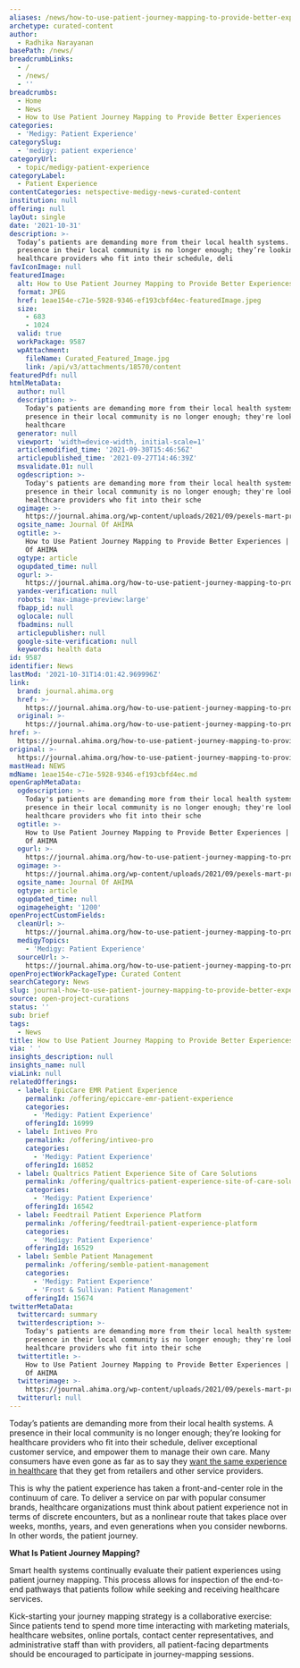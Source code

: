```yaml
---
aliases: /news/how-to-use-patient-journey-mapping-to-provide-better-experiences
archetype: curated-content
author:
  - Radhika Narayanan
basePath: /news/
breadcrumbLinks:
  - /
  - /news/
  - ''
breadcrumbs:
  - Home
  - News
  - How to Use Patient Journey Mapping to Provide Better Experiences
categories:
  - 'Medigy: Patient Experience'
categorySlug:
  - 'medigy: patient experience'
categoryUrl:
  - topic/medigy-patient-experience
categoryLabel:
  - Patient Experience
contentCategories: netspective-medigy-news-curated-content
institution: null
offering: null
layOut: single
date: '2021-10-31'
description: >-
  Today’s patients are demanding more from their local health systems. A
  presence in their local community is no longer enough; they’re looking for
  healthcare providers who fit into their schedule, deli
favIconImage: null
featuredImage:
  alt: How to Use Patient Journey Mapping to Provide Better Experiences
  format: JPEG
  href: 1eae154e-c71e-5928-9346-ef193cbfd4ec-featuredImage.jpeg
  size:
    - 683
    - 1024
  valid: true
  workPackage: 9587
  wpAttachment:
    fileName: Curated_Featured_Image.jpg
    link: /api/v3/attachments/18570/content
featuredPdf: null
htmlMetaData:
  author: null
  description: >-
    Today's patients are demanding more from their local health systems. A
    presence in their local community is no longer enough; they're looking for
    healthcare
  generator: null
  viewport: 'width=device-width, initial-scale=1'
  articlemodified_time: '2021-09-30T15:46:56Z'
  articlepublished_time: '2021-09-27T14:46:39Z'
  msvalidate.01: null
  ogdescription: >-
    Today's patients are demanding more from their local health systems. A
    presence in their local community is no longer enough; they're looking for
    healthcare providers who fit into their sche
  ogimage: >-
    https://journal.ahima.org/wp-content/uploads/2021/09/pexels-mart-production-7089395-1024x683.jpg
  ogsite_name: Journal Of AHIMA
  ogtitle: >-
    How to Use Patient Journey Mapping to Provide Better Experiences | Journal
    Of AHIMA
  ogtype: article
  ogupdated_time: null
  ogurl: >-
    https://journal.ahima.org/how-to-use-patient-journey-mapping-to-provide-better-experiences/
  yandex-verification: null
  robots: 'max-image-preview:large'
  fbapp_id: null
  oglocale: null
  fbadmins: null
  articlepublisher: null
  google-site-verification: null
  keywords: health data
id: 9587
identifier: News
lastMod: '2021-10-31T14:01:42.969996Z'
link:
  brand: journal.ahima.org
  href: >-
    https://journal.ahima.org/how-to-use-patient-journey-mapping-to-provide-better-experiences/
  original: >-
    https://journal.ahima.org/how-to-use-patient-journey-mapping-to-provide-better-experiences/
href: >-
  https://journal.ahima.org/how-to-use-patient-journey-mapping-to-provide-better-experiences/
original: >-
  https://journal.ahima.org/how-to-use-patient-journey-mapping-to-provide-better-experiences/
mastHead: NEWS
mdName: 1eae154e-c71e-5928-9346-ef193cbfd4ec.md
openGraphMetaData:
  ogdescription: >-
    Today's patients are demanding more from their local health systems. A
    presence in their local community is no longer enough; they're looking for
    healthcare providers who fit into their sche
  ogtitle: >-
    How to Use Patient Journey Mapping to Provide Better Experiences | Journal
    Of AHIMA
  ogurl: >-
    https://journal.ahima.org/how-to-use-patient-journey-mapping-to-provide-better-experiences/
  ogimage: >-
    https://journal.ahima.org/wp-content/uploads/2021/09/pexels-mart-production-7089395-1024x683.jpg
  ogsite_name: Journal Of AHIMA
  ogtype: article
  ogupdated_time: null
  ogimageheight: '1200'
openProjectCustomFields:
  cleanUrl: >-
    https://journal.ahima.org/how-to-use-patient-journey-mapping-to-provide-better-experiences/
  medigyTopics:
    - 'Medigy: Patient Experience'
  sourceUrl: >-
    https://journal.ahima.org/how-to-use-patient-journey-mapping-to-provide-better-experiences/
openProjectWorkPackageType: Curated Content
searchCategory: News
slug: journal-how-to-use-patient-journey-mapping-to-provide-better-experiences
source: open-project-curations
status: ''
sub: brief
tags:
  - News
title: How to Use Patient Journey Mapping to Provide Better Experiences
via: ' '
insights_description: null
insights_name: null
viaLink: null
relatedOfferings:
  - label: EpicCare EMR Patient Experience
    permalink: /offering/epiccare-emr-patient-experience
    categories:
      - 'Medigy: Patient Experience'
    offeringId: 16999
  - label: Intiveo Pro
    permalink: /offering/intiveo-pro
    categories:
      - 'Medigy: Patient Experience'
    offeringId: 16852
  - label: Qualtrics Patient Experience Site of Care Solutions
    permalink: /offering/qualtrics-patient-experience-site-of-care-solutions
    categories:
      - 'Medigy: Patient Experience'
    offeringId: 16542
  - label: Feedtrail Patient Experience Platform
    permalink: /offering/feedtrail-patient-experience-platform
    categories:
      - 'Medigy: Patient Experience'
    offeringId: 16529
  - label: Semble Patient Management
    permalink: /offering/semble-patient-management
    categories:
      - 'Medigy: Patient Experience'
      - 'Frost & Sullivan: Patient Management'
    offeringId: 15674
twitterMetaData:
  twittercard: summary
  twitterdescription: >-
    Today's patients are demanding more from their local health systems. A
    presence in their local community is no longer enough; they're looking for
    healthcare providers who fit into their sche
  twittertitle: >-
    How to Use Patient Journey Mapping to Provide Better Experiences | Journal
    Of AHIMA
  twitterimage: >-
    https://journal.ahima.org/wp-content/uploads/2021/09/pexels-mart-production-7089395-1024x683.jpg
  twitterurl: null
---
```

<p>Today’s patients are demanding more from their local health systems. A presence in their local community is no longer enough; they’re looking for healthcare providers who fit into their schedule, deliver exceptional customer service, and empower them to manage their own care. Many consumers have even gone as far as to say they <a href="https://econsultancy.com/reports/the-consumerization-of-healthcare/">want the same experience in healthcare</a> that they get from retailers and other service providers.</p><p>This is why the patient experience has taken a front-and-center role in the continuum of care. To deliver a service on par with popular consumer brands, healthcare organizations must think about patient experience not in terms of discrete encounters, but as a nonlinear route that takes place over weeks, months, years, and even generations when you consider newborns. In other words, the patient journey.</p><p><strong>What Is Patient Journey Mapping?</strong></p><p>Smart health systems continually evaluate their patient experiences using patient journey mapping. This process allows for inspection of the end-to-end pathways that patients follow while seeking and receiving healthcare services.</p><p>Kick-starting your journey mapping strategy is a collaborative exercise: Since patients tend to spend more time interacting with marketing materials, healthcare websites, online portals, contact center representatives, and administrative staff than with providers, all patient-facing departments should be encouraged to participate in journey-mapping sessions.</p>